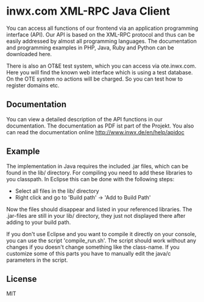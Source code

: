 inwx.com XML-RPC Java Client
=========
You can access all functions of our frontend via an application programming interface (API). Our API is based on the XML-RPC protocol and thus can be easily addressed by almost all programming languages. The documentation and programming examples in PHP, Java, Ruby and Python can be downloaded here.

There is also an OT&E test system, which you can access via ote.inwx.com. Here you will find the known web interface which is using a test database. On the OTE system no actions will be charged. So you can test how to register domains etc.

Documentation
------
You can view a detailed description of the API functions in our documentation. The documentation as PDF ist part of the Projekt. You also can read the documentation online http://www.inwx.de/en/help/apidoc

Example
-------
The implementation in Java requires the included .jar files, which can be found in the lib/ directory.
For compiling you need to add these libraries to you classpath. In Eclipse this can be done with the following steps:
- Select all files in the lib/ directory
- Right click and go to 'Build path' -> 'Add to Build Path'

Now the files should disappear and listed in your referenced libraries. The .jar-files are still in your lib/ directory, they just not displayed there after adding to your build path.

If you don't use Eclipse and you want to compile it directly on your console, you can use the script 'compile_run.sh'.
The script should work without any changes if you doesn't change something like the class-name. If you customize some of this parts you have to manually edit the java/c parameters in the script.

License
----
MIT
